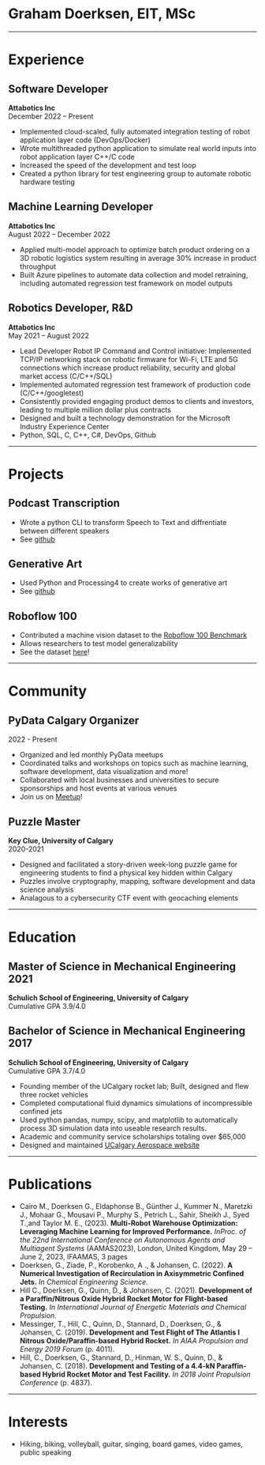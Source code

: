 # Graham Doerksen, EIT, MSc

---
# Experience

## Software Developer
**Attabotics Inc**  
December 2022 – Present 

- Implemented cloud-scaled, fully automated integration testing of robot application layer code (DevOps/Docker)
- Wrote multithreaded python application to simulate real world inputs into robot application layer C++/C code 
- Increased the speed of the development and test loop
- Created a python library for test engineering group to automate robotic hardware testing 

## Machine Learning Developer 
**Attabotics Inc**  
August 2022 – December 2022 

- Applied multi-model approach to optimize batch product ordering on a 3D robotic logistics system resulting in average 30% increase in product throughput
- Built Azure pipelines to automate data collection and model retraining, including automated regression test framework on model outputs

## Robotics Developer, R&D 
**Attabotics Inc**  
May 2021 – August 2022 

- Lead Developer Robot IP Command and Control initiative: Implemented TCP/IP networking stack on robotic firmware for Wi-Fi, LTE and 5G connections which increase product reliability, security and global market access (C/C++/SQL)
- Implemented automated regression test framework of production code (C/C++/googletest)
- Consistently provided engaging product demos to clients and investors, leading to multiple million dollar plus contracts
- Designed and built a technology demonstration for the Microsoft Industry Experience Center
- Python, SQL, C, C++, C#, DevOps, Github

---

# Projects

## Podcast Transcription

- Wrote a python CLI to transform Speech to Text and diffrentiate between different speakers
- See [github](https://github.com/gdoerksen/PodcastTranscription)

## Generative Art

- Used Python and Processing4 to create works of generative art 
- See [github](https://github.com/gdoerksen/GenArt)

## Roboflow 100

- Contributed a machine vision dataset to the [Roboflow 100 Benchmark](https://www.rf100.org/)
- Allows researchers to test model generalizability
- See the dataset [here](https://universe.roboflow.com/roboflow-100/halo-infinite-angel-videogame)!

---

# Community

## PyData Calgary Organizer
2022 - Present

-  Organized and led monthly PyData meetups
- Coordinated talks and workshops on topics such as machine learning, software development, data visualization and more! 
- Collaborated with local businesses and universities to secure sponsorships and host events at various venues
- Join us on [Meetup](https://www.meetup.com/pydata-calgary/)!

## Puzzle Master
**Key Clue, University of Calgary**  
2020-2021

- Designed and facilitated a story-driven week-long puzzle game for engineering students to find a physical key hidden within Calgary
- Puzzles involve cryptography, mapping, software development and data science analysis
- Analagous to a cybersecurity CTF event with geocaching elements

---
# Education

## Master of Science in Mechanical Engineering 2021  
**Schulich School of Engineering, University of Calgary**  
Cumulative GPA 3.9/4.0

## Bachelor of Science in Mechanical Engineering 2017
**Schulich School of Engineering, University of Calgary**  
Cumulative GPA 3.7/4.0
- Founding member of the UCalgary rocket lab; Built, designed and flew three rocket vehicles 
- Completed computational fluid dynamics simulations of incompressible confined jets
- Used python pandas, numpy, scipy, and matplotlib to automatically process 3D simulation data into useable research results.
- Academic and community service scholarships totaling over $65,000
- Designed and maintained [UCalgary Aerospace website](https://www.ucalgary.ca/aerospace/home)

---

# Publications
- Cairo M., Doerksen G., Eldaphonse B., Günther J., Kummer N., Maretzki J., Mohaar G., Mousavi P., Murphy S., Petrich L., Sahir, Sheikh J., Syed T.,and Taylor M. E., (2023). **Multi-Robot Warehouse Optimization: Leveraging Machine Learning for Improved Performance.** *InProc. of the 22nd International Conference on Autonomous Agents and Multiagent Systems* (AAMAS2023), London, United Kingdom, May 29 – June 2, 2023, IFAAMAS, 3 pages
- Doerksen, G., Ziade, P., Korobenko, A ., & Johansen, C. (2022). **A Numerical Investigation of Recirculation in Axisymmetric Confined Jets.** *In Chemical Engineering Science.*
- Hill C., Doerksen, G., Quinn, D., & Johansen, C. (2021). **Development of a Paraffin/Nitrous Oxide Hybrid Rocket Motor for Flight-based Testing.** *In International Journal of Energetic Materials and Chemical Propulsion.*
- Messinger, T., Hill, C., Quinn, D., Stannard, D., Doerksen, G., & Johansen, C. (2019). **Development and Test Flight of The Atlantis I Nitrous Oxide/Paraffin-based Hybrid Rocket.** *In AIAA Propulsion and Energy 2019 Forum* (p. 4011).
- Hill, C., Doerksen, G., Stannard, D., Hinman, W. S., Quinn, D., & Johansen, C. (2018). **Development and Testing of a 4.4-kN Paraffin-based Hybrid Rocket Motor and Test Facility.** *In 2018 Joint Propulsion Conference* (p. 4837).

---

# Interests

- Hiking, biking, volleyball, guitar, singing, board games, video games, public speaking